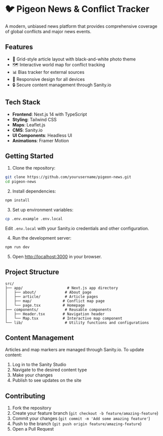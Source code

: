 # 🐦 Pigeon News & Conflict Tracker

A modern, unbiased news platform that provides comprehensive coverage of global conflicts and major news events.

## Features

- 📰 Grid-style article layout with black-and-white photo theme
- 🗺️ Interactive world map for conflict tracking
- 📊 Bias tracker for external sources
- 📱 Responsive design for all devices
- 🔒 Secure content management through Sanity.io

## Tech Stack

- **Frontend**: Next.js 14 with TypeScript
- **Styling**: Tailwind CSS
- **Maps**: Leaflet.js
- **CMS**: Sanity.io
- **UI Components**: Headless UI
- **Animations**: Framer Motion

## Getting Started

1. Clone the repository:
```bash
git clone https://github.com/yourusername/pigeon-news.git
cd pigeon-news
```

2. Install dependencies:
```bash
npm install
```

3. Set up environment variables:
```bash
cp .env.example .env.local
```
Edit `.env.local` with your Sanity.io credentials and other configuration.

4. Run the development server:
```bash
npm run dev
```

5. Open [http://localhost:3000](http://localhost:3000) in your browser.

## Project Structure

```
src/
├── app/                    # Next.js app directory
│   ├── about/             # About page
│   ├── article/           # Article pages
│   ├── map/              # Conflict map page
│   └── page.tsx          # Homepage
├── components/            # Reusable components
│   ├── Header.tsx        # Navigation header
│   └── Map.tsx           # Interactive map component
└── lib/                   # Utility functions and configurations
```

## Content Management

Articles and map markers are managed through Sanity.io. To update content:

1. Log in to the Sanity Studio
2. Navigate to the desired content type
3. Make your changes
4. Publish to see updates on the site

## Contributing

1. Fork the repository
2. Create your feature branch (`git checkout -b feature/amazing-feature`)
3. Commit your changes (`git commit -m 'Add some amazing feature'`)
4. Push to the branch (`git push origin feature/amazing-feature`)
5. Open a Pull Request
